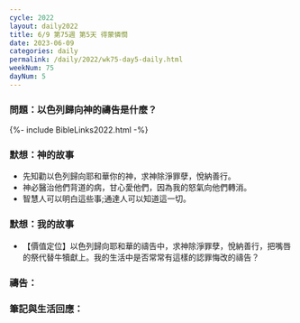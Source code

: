 ```yaml
---
cycle: 2022
layout: daily2022
title: 6/9 第75週 第5天 得蒙憐憫
date: 2023-06-09
categories: daily
permalink: /daily/2022/wk75-day5-daily.html
weekNum: 75
dayNum: 5
---
```


### 問題：以色列歸向神的禱告是什麼？

{%- include BibleLinks2022.html -%}

### 默想：神的故事
+ 先知勸以色列歸向耶和華你的神，求神除淨罪孽，悅納善行。
+ 神必醫治他們背道的病，甘心愛他們，因為我的怒氣向他們轉消。
+ 智慧人可以明白這些事;通達人可以知道這一切。

### 默想：我的故事
+ 【價值定位】以色列歸向耶和華的禱告中，求神除淨罪孽，悅納善行，把嘴唇的祭代替牛犢獻上。我的生活中是否常常有這樣的認罪悔改的禱告？

### 禱告：

### 筆記與生活回應：
